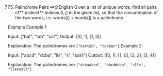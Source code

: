 775. Palindrome Pairs
中文English
Given a list of unique words, find all pairs of** distinct** indices (i, j) in the given list, so that the concatenation of the two words, i.e. words[i] + words[j] is a palindrome.

Example
Example 1:

Input:
["bat", "tab", "cat"]
Output:
[[0, 1], [1, 0]]

Explanation:
The palindromes are `["battab", "tabbat"]`
Example 2:

Input:
["abcd", "dcba", "lls", "s", "sssll"]
Output:
[[0, 1], [1, 0], [3, 2], [2, 4]]

Explanation:
The palindromes are `["dcbaabcd", "abcddcba", "slls", "llssssll"]`
